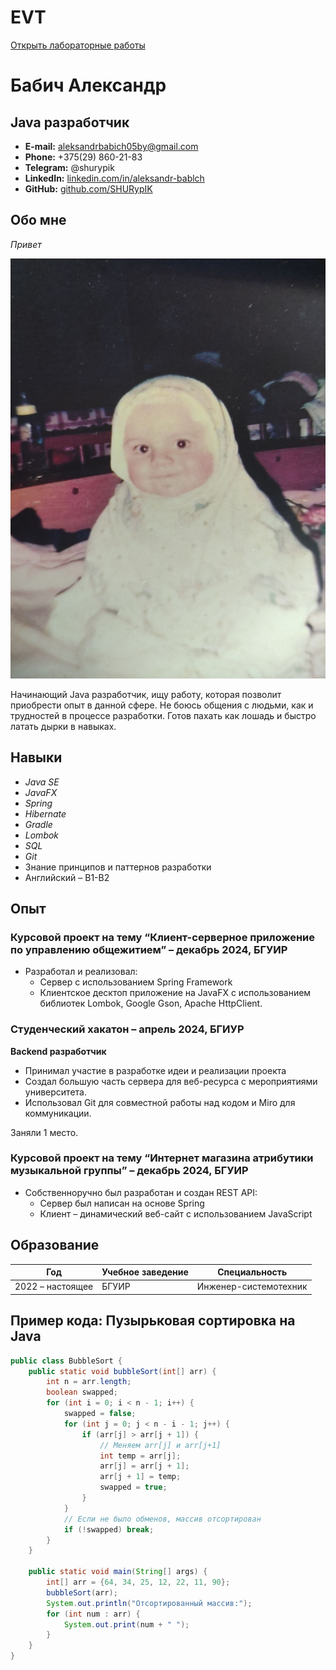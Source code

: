 # EVT

[Открыть лабораторные работы](https://SHURypIK.github.io/EVT/)

# Бабич Александр

## Java разработчик

- **E-mail:** aleksandrbabich05by@gmail.com
- **Phone:** +375(29) 860-21-83
- **Telegram:** @shurypik
- **LinkedIn:** [linkedin.com/in/aleksandr-bablch](https://linkedin.com/in/aleksandr-bablch)
- **GitHub:** [github.com/SHURypIK](https://github.com/SHURypIK)

## Обо мне

_Привет_

![Начинающий Java разработчик](image.png)

Начинающий Java разработчик, ищу работу, которая позволит приобрести опыт в данной сфере. Не боюсь общения с людьми, как и трудностей в процессе разработки. Готов пахать как лошадь и быстро латать дырки в навыках.

## Навыки

- _Java SE_
- _JavaFX_
- _Spring_
- _Hibernate_
- _Gradle_
- _Lombok_
- _SQL_
- _Git_
- Знание принципов и паттернов разработки
- Английский – B1-B2

## Опыт

### Курсовой проект на тему “Клиент-серверное приложение по управлению общежитием” – декабрь 2024, БГУИР

- Разработал и реализовал:
  - Сервер с использованием Spring Framework
  - Клиентское десктоп приложение на JavaFX с использованием библиотек Lombok, Google Gson, Apache HttpClient.

### Студенческий хакатон – апрель 2024, БГИУР

**Backend разработчик**

- Принимал участие в разработке идеи и реализации проекта
- Создал большую часть сервера для веб-ресурса с мероприятиями университета.
- Использовал Git для совместной работы над кодом и Miro для коммуникации.

Заняли 1 место.

### Курсовой проект на тему “Интернет магазина атрибутики музыкальной группы” – декабрь 2024, БГУИР

- Собственноручно был разработан и создан REST API:
  - Сервер был написан на основе Spring
  - Клиент – динамический веб-сайт с использованием JavaScript

## Образование

| Год              | Учебное заведение | Специальность         |
| ---------------- | ----------------- | --------------------- |
| 2022 – настоящее | БГУИР             | Инженер-системотехник |

## Пример кода: Пузырьковая сортировка на Java

```java
public class BubbleSort {
    public static void bubbleSort(int[] arr) {
        int n = arr.length;
        boolean swapped;
        for (int i = 0; i < n - 1; i++) {
            swapped = false;
            for (int j = 0; j < n - i - 1; j++) {
                if (arr[j] > arr[j + 1]) {
                    // Меняем arr[j] и arr[j+1]
                    int temp = arr[j];
                    arr[j] = arr[j + 1];
                    arr[j + 1] = temp;
                    swapped = true;
                }
            }
            // Если не было обменов, массив отсортирован
            if (!swapped) break;
        }
    }

    public static void main(String[] args) {
        int[] arr = {64, 34, 25, 12, 22, 11, 90};
        bubbleSort(arr);
        System.out.println("Отсортированный массив:");
        for (int num : arr) {
            System.out.print(num + " ");
        }
    }
}
```
